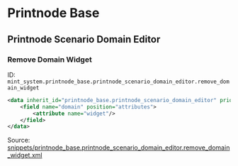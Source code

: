 # Printnode Base
## Printnode Scenario Domain Editor  
### Remove Domain Widget  
ID: `mint_system.printnode_base.printnode_scenario_domain_editor.remove_domain_widget`  
```xml
<data inherit_id="printnode_base.printnode_scenario_domain_editor" priority="50">
    <field name="domain" position="attributes">
        <attribute name="widget"/>
    </field>
</data>

```
Source: [snippets/printnode_base.printnode_scenario_domain_editor.remove_domain_widget.xml](https://github.com/Mint-System/Odoo-Build/tree/main/snippets/printnode_base.printnode_scenario_domain_editor.remove_domain_widget.xml)

